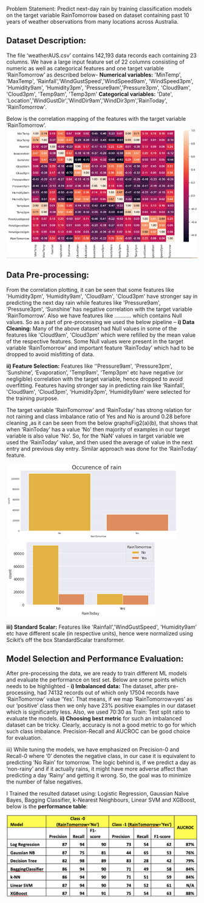 
Problem Statement:
Predict next-day rain by training classification models on the target variable RainTomorrow based on dataset containing past 10 years of weather observations from many locations across Australia.
## Dataset Description:
The file ‘weatherAUS.csv’ contains 142,193 data records each containing 23 columns. We have a large input feature set of 22 columns consisting of numeric as well as categorical features and one target variable ‘RainTomorrow’ as described below-
**Numerical variables:**
'MinTemp', 'MaxTemp', 'Rainfall','WindGustSpeed','WindSpeed9am', 'WindSpeed3pm', 'Humidity9am', 'Humidity3pm', 'Pressure9am','Pressure3pm', 'Cloud9am', 'Cloud3pm', 'Temp9am', 'Temp3pm'
**Categorical variables:**
'Date', 'Location','WindGustDir','WindDir9am','WindDir3pm','RainToday', 'RainTomorrow'.

Below is the correlation mapping of the features with the target variable ‘RainTomorrow’.
![alt text](https://github.com/KoushikGrandhi/Machine-Learning-Projects/blob/master/Rain_Prediction_Austrailia/resources/Picture1.png "Logo Title Text 1")

## Data Pre-processing: 
From the correlation plotting, it can be seen that some features like 'Humidity3pm', ‘Humidity9am', 'Cloud9am', 'Cloud3pm' have stronger say in predicting the next day rain while features like 'Pressure9am', 'Pressure3pm', ‘Sunshine’ has negative correlation with the target variable ‘RainTomorrow’. Also we have features like ………..  which contains Null values. So as a part of pre-processing we used the below pipeline –
**i) Data Cleaning:**
Many of the above dataset had Null values in some of the features like 'Cloud9am', 'Cloud3pm' which were refilled by the mean value of the respective features. Some Null values were present in the target variable ‘RainTomorrow’ and important feature ‘RainToday’ which had to be dropped to avoid misfitting of data.

**ii) Feature Selection:** 
Features like ‘'Pressure9am', 'Pressure3pm', ‘Sunshine’, ‘Evaporation’, 'Temp9am', 'Temp3pm' etc have negative (or negligible) correlation with the target variable, hence dropped to avoid overfitting. Features having stronger say in predicting rain like ‘Rainfall’, 'Cloud9am', 'Cloud3pm', 'Humidity3pm', ‘Humidity9am' were selected for the training purpose.

The target variable ‘RainTomorrow’ and ‘RainToday’ has strong relation for not raining and class imbalance ratio of Yes and No is around 0.28 before cleaning ,as it can be seen from the below graphsFig2(a)(b), that shows that when ‘RainToday’ has a value ‘No’ then majority of examples in our target variable is also value ‘No’. So, for the ‘NaN’ values in target variable we used the ‘RainToday’ value, and then used the average of value in the next entry and previous day entry. Similar approach was done for the ‘RainToday’ feature.

![alt text](https://github.com/KoushikGrandhi/Machine-Learning-Projects/blob/master/Rain_Prediction_Austrailia/resources/Picture2.png "Logo Title Text 1")
![alt text](https://github.com/KoushikGrandhi/Machine-Learning-Projects/blob/master/Rain_Prediction_Austrailia/resources/Picture3.png "Logo Title Text 1")

**iii) Standard Scalar:**
Features like 'Rainfall','WindGustSpeed', 'Humidity9am’ etc have different scale (in respective units), hence were normalized using Scikit’s off the box StandardScalar transformer.

## Model Selection and Performance Evaluation:

After pre-processing the data, we are ready to train different ML models and evaluate the performance on test set. Below are some points which needs to be highlighted -
**i) Imbalanced data:** 
The dataset, after pre-processing, had 74132 records out of which only 17504 records have ‘RainTomorrow’ value ‘Yes’. That means, if we map ‘RainTomorrow=yes’ as our  ‘positive’ class then we only have 23% positive examples in our dataset which is significantly less. Also, we used 70:30 as Train: Test split ratio to evaluate the models.
**ii) Choosing best metric** for such an imbalanced dataset can be tricky. Clearly, accuracy is not a good metric to go for which such class imbalance. Precision-Recall and AUCROC can be good choice for evaluation.

iii) While tuning the models, we have emphasized on Precision-0 and Recall-0 where ‘0’ denotes the negative class, in our case it is equivalent to predicting ‘No Rain’ for tomorrow. The logic behind is, if we predict a day as ‘non-rainy’ and if it actually rains, it might have more adverse affect than predicting a day ‘Rainy’ and getting it wrong. So, the goal was to minimize the number of false negatives.

I Trained the resulted dataset using: Logistic Regression, Gaussian Naïve Bayes, Bagging Classifier, k-Nearest Neighbours, Linear SVM and XGBoost, below is the 
**performance table**: 

![alt text](https://github.com/KoushikGrandhi/Machine-Learning-Projects/blob/master/Rain_Prediction_Austrailia/resources/Picture10.png "Logo Title Text 1")
